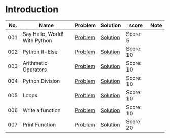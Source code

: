 # Introduction

| No. | Name                          | Problem                                                                                                | Solution                                                                                                                                 | score     | Note |
| --- | ----------------------------- | ------------------------------------------------------------------------------------------------------ | ---------------------------------------------------------------------------------------------------------------------------------------- | --------- | ---- |
| 001 | Say Hello, World! With Python | [Problem](https://www.hackerrank.com/challenges/py-hello-world/problem)                                | [Solution](https://github.com/shccgxqp/HackerRank/blob/main/python/01.%20Introduction/001.%20Say%20Hello%2C%20World!%20With%20Python.py) | Score: 5  |
| 002 | Python If-Else                | [Problem](https://www.hackerrank.com/challenges/py-if-else/problem)                                    | [Solution](https://github.com/shccgxqp/HackerRank/blob/main/python/01.%20Introduction/002.%20Python%20If-Else.py)                        | Score: 10 |
| 003 | Arithmetic Operators          | [Problem](https://www.hackerrank.com/challenges/python-arithmetic-operators/submissions/code/70402456) | [Solution](https://github.com/shccgxqp/HackerRank/blob/main/python/01.%20Introduction/003.%20Arithmetic%20Operators.py)                  | Score: 10 |
| 004 | Python Division               | [Problem](https://www.hackerrank.com/challenges/python-division/problem)                               | [Solution](https://github.com/shccgxqp/HackerRank/blob/main/python/01.%20Introduction/004.%20Python%20Division.py)                       | Score: 10 |
| 005 | Loops                         | [Problem](https://www.hackerrank.com/challenges/python-loops/problem)                                  | [Solution](https://github.com/shccgxqp/HackerRank/blob/main/python/01.%20Introduction/005.%20Loops.py)                                   | Score: 10 |
| 006 | Write a function              | [Problem](https://www.hackerrank.com/challenges/write-a-function/problem)                              | [Solution](https://github.com/shccgxqp/HackerRank/blob/main/python/01.%20Introduction/006.%20Write%20a%20function.py)                    | Score: 10 |
| 007 | Print Function                | [Problem](https://www.hackerrank.com/challenges/python-print/problem)                                  | [Solution](https://github.com/shccgxqp/HackerRank/blob/main/python/01.%20Introduction/007.%20Print%20Function.py)                        | Score: 20 |
